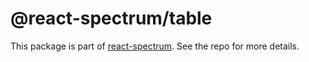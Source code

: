 # @react-spectrum/table

This package is part of [react-spectrum](https://github.com/watheia/spectrum). See the repo for more details.
